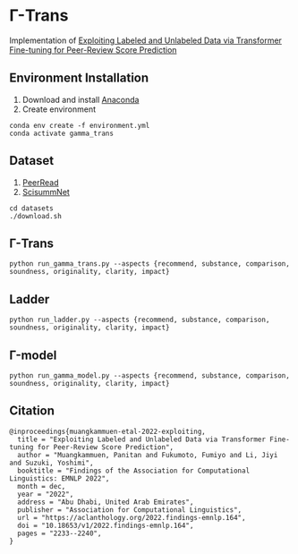 # Γ-Trans
Implementation of [Exploiting Labeled and Unlabeled Data via Transformer Fine-tuning for Peer-Review Score Prediction](https://aclanthology.org/2022.findings-emnlp.164.pdf)

## Environment Installation
1. Download and install [Anaconda](https://www.anaconda.com/products/individual)
2. Create environment
```
conda env create -f environment.yml
conda activate gamma_trans
```

## Dataset
1. [PeerRead](https://github.com/allenai/PeerRead)
2. [ScisummNet](https://cs.stanford.edu/~myasu/projects/scisumm_net/)
```
cd datasets
./download.sh
```

## Γ-Trans
```
python run_gamma_trans.py --aspects {recommend, substance, comparison, soundness, originality, clarity, impact}
```

## Ladder
```
python run_ladder.py --aspects {recommend, substance, comparison, soundness, originality, clarity, impact}
```

## Γ-model
```
python run_gamma_model.py --aspects {recommend, substance, comparison, soundness, originality, clarity, impact}
```
## Citation    
    @inproceedings{muangkammuen-etal-2022-exploiting,
      title = "Exploiting Labeled and Unlabeled Data via Transformer Fine-tuning for Peer-Review Score Prediction",
      author = "Muangkammuen, Panitan and Fukumoto, Fumiyo and Li, Jiyi and Suzuki, Yoshimi",
      booktitle = "Findings of the Association for Computational Linguistics: EMNLP 2022",
      month = dec,
      year = "2022",
      address = "Abu Dhabi, United Arab Emirates",
      publisher = "Association for Computational Linguistics",
      url = "https://aclanthology.org/2022.findings-emnlp.164",
      doi = "10.18653/v1/2022.findings-emnlp.164",
      pages = "2233--2240",
    }
